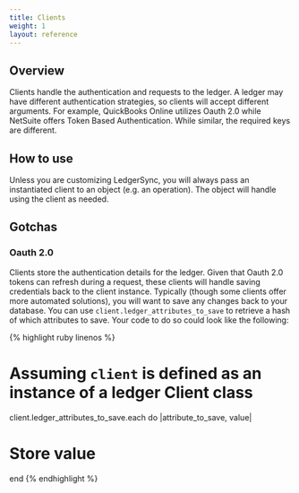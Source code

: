 ```yaml
---
title: Clients
weight: 1
layout: reference
---
```


## Overview

Clients handle the authentication and requests to the ledger.  A ledger may have different authentication strategies,
so clients will accept different arguments.  For example, QuickBooks Online utilizes Oauth 2.0 while NetSuite offers
Token Based Authentication.  While similar, the required keys are different.

## How to use

Unless you are customizing LedgerSync, you will always pass an instantiated client to an object (e.g. an operation).
The object will handle using the client as needed.

## Gotchas

### Oauth 2.0

Clients store the authentication details for the ledger.  Given that Oauth 2.0 tokens can refresh during a request,
these clients will handle saving credentials back to the client instance.  Typically (though some clients offer
more automated solutions), you will want to save any changes back to your database.  You can use
`client.ledger_attributes_to_save` to retrieve a hash of which attributes to save. Your code to do so could look like
the following:

{% highlight ruby linenos %}
# Assuming `client` is defined as an instance of a ledger Client class
client.ledger_attributes_to_save.each do |attribute_to_save, value|
  # Store value
end
{% endhighlight %}
